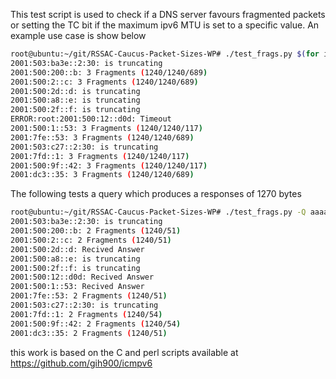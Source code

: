 This test script is used to check if a DNS server favours fragmented packets or setting the TC bit if the maximum ipv6 MTU is set to a specific value.  An example use case is show below


```bash
root@ubuntu:~/git/RSSAC-Caucus-Packet-Sizes-WP# ./test_frags.py $(for i in {a..m}; do dig +short aaaa ${i}.root-servers.net ; done)
2001:503:ba3e::2:30: is truncating
2001:500:200::b: 3 Fragments (1240/1240/689)
2001:500:2::c: 3 Fragments (1240/1240/689)
2001:500:2d::d: is truncating
2001:500:a8::e: is truncating
2001:500:2f::f: is truncating
ERROR:root:2001:500:12::d0d: Timeout
2001:500:1::53: 3 Fragments (1240/1240/117)
2001:7fe::53: 3 Fragments (1240/1240/689)
2001:503:c27::2:30: is truncating
2001:7fd::1: 3 Fragments (1240/1240/117)
2001:500:9f::42: 3 Fragments (1240/1240/117)
2001:dc3::35: 3 Fragments (1240/1240/689)
```

The following tests a query which produces a responses of 1270 bytes
```bash
root@ubuntu:~/git/RSSAC-Caucus-Packet-Sizes-WP# ./test_frags.py -Q aaaaaaaaaaaaaaaaaaaaaaaaaaaaaaaaaaaaaaaaaaaaaaaaaaaaaaaaaaaaaaa.aaaaaaaaaaaaaaaaaaaaaaaaaaaaaaaaaaaaaaaaaaaaaaaaaaaaaaaaaaaaaaa.aaaaaaaaaaaaaaaaaaaaaaaaaaaaaaaaaaaaaaaaaaaaaaaaaaaaaaaaaaaaaaa.aaaaaaaaaaaaaaaaaaaaaaaaaaaaaaaaaaaaaaaaaaaaaaaaaaaaaaaaaaaaa. $(for i in {a..m}; do dig +short aaaa ${i}.root-servers.net ; done)
2001:503:ba3e::2:30: is truncating
2001:500:200::b: 2 Fragments (1240/51)
2001:500:2::c: 2 Fragments (1240/51)
2001:500:2d::d: Recived Answer
2001:500:a8::e: is truncating
2001:500:2f::f: is truncating
2001:500:12::d0d: Recived Answer
2001:500:1::53: Recived Answer
2001:7fe::53: 2 Fragments (1240/51)
2001:503:c27::2:30: is truncating
2001:7fd::1: 2 Fragments (1240/54)
2001:500:9f::42: 2 Fragments (1240/54)
2001:dc3::35: 2 Fragments (1240/51)
```

this work is based on the C and perl scripts available at https://github.com/gih900/icmpv6
